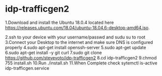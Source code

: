 # idp-trafficgen2
       
1.Download and install the Ubuntu 18.0.4 located here https://releases.ubuntu.com/18.04/ubuntu-18.04.6-desktop-amd64.iso.  

2.ssh to your device with your username/passwd and sudu su to root
3.Connect your Desktop to the internet and make sure DNS is configured properly
4.sudo apt-get install openssh-server
5.sudo apt-get update
6.sudo apt-get install -y git curl
7.sudo git clone https://github.com/stevevoto/idp-trafficgen2
8.cd idp-trafficgen2
9.chmod 755 install.sh 
10.Run ./install.sh
11.When Complete check sytemctl is-active idp-trafficgen.service

